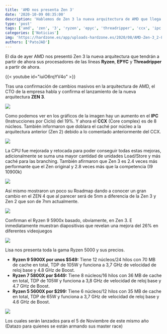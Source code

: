 ```yaml
---
title: 'AMD nos presenta Zen 3'
date: '2020-10-09 08:35:00'
description: 'Hablemos de Zen 3 la nueva arquitectura de AMD que llega repleta de novedades'
type: 'post'
tags: ['amd', 'zen', '3', 'ryzen', 'epyc', 'threadripper', 'ccx', 'ipc']
categories: ['Noticias']
img: 'https://hardzone.es/app/uploads-hardzone.es/2020/08/AMD-Zen-3_2-800x419.jpg'
authors: ['PatoJAD']
---
```


El dia de ayer AMD nos presentó Zen 3 la nueva arquitectura que tendrán a partir de ahora sus procesadores de las líneas **Ryzen**, **EPYC** y **Threadripper** a partir de ahora.

{{< youtube id="iuiO6rqYV4o" >}}

Tras una confirmación de cambios masivos en la arquitectura de AMD, el CTO de la empresa habla y confirma el lanzamiento de la nueva arquitectura **ZEN 3**.

![](https://hardzone.es/app/uploads-hardzone.es/2020/10/Zen3-5-1.jpg)

Como podemos ver en los gráficos de la imagen hay un aumento en el **IPC** (Instrucciones por Ciclo) del 19%. Y ahora el **CCX** (Core complex) es de 8 núcleos. También informaron que doblara el caché por núcleo a la arquitectura anterior (Zen 2) debido a lo comentado anteriormente del CCX.

![](https://hardzone.es/app/uploads-hardzone.es/2020/10/Zen3-6.jpg)

La CPU fue mejorada y retocada para poder conseguir todas estas mejoras, adicionalmente se suma una mayor cantidad de unidades Load/Store y más caché para las branching. También afirmaron que Zen 3 es 2.4 veces más performante que el Zen original y 2.8 veces más que la competencia (I9 10900k)

![](https://hardzone.es/app/uploads-hardzone.es/2020/10/Zen3-7.jpg)

Así mismo mostraron un poco su Roadmap dando a conocer un gran cambio en el ZEN 4 que al parecer será de 5nm a diferencia de la Zen 3 y Zen 2 que son de 7nm actualmente.

![](https://hardzone.es/app/uploads-hardzone.es/2020/10/Zen3-8.jpg)

Confirman el Ryzen 9 5900x basado, obviamente, en Zen 3. E inmediatamente muestran diapositivas que revelan una mejora del 26% en diferentes videojuegos

![](https://hardzone.es/app/uploads-hardzone.es/2020/10/Zen3-10.jpg)

Lisa nos presenta toda la gama Ryzen 5000 y sus precios.

-   **Ryzen 9 5900X por unos $549:** Tiene 12 núcleos/24 hilos con 70 MB de cache en total, TDP de 105W y funciona a 3,7 GHz de velocidad de reloj base y 4.8 GHz de Boost.
-   **Ryzen 7 5800X por $449:** Tiene 8 núcleos/16 hilos con 36 MB de cache en total, TDP de 105W y funciona a 3,8 GHz de velocidad de reloj base y 4.7 GHz de Boost.
-   **Ryzen 5 5600X por $299:** Tiene 6 núcleos/12 hilos con 35 MB de cache en total, TDP de 65W y funciona a 3,7 GHz de velocidad de reloj base y 4.6 GHz de Boost.

![](https://hardzone.es/app/uploads-hardzone.es/2020/10/Zen3-12.jpg)

Los cuales serán lanzados para el 5 de Noviembre de este mismo año (Datazo para quienes se están armando sus master race)
